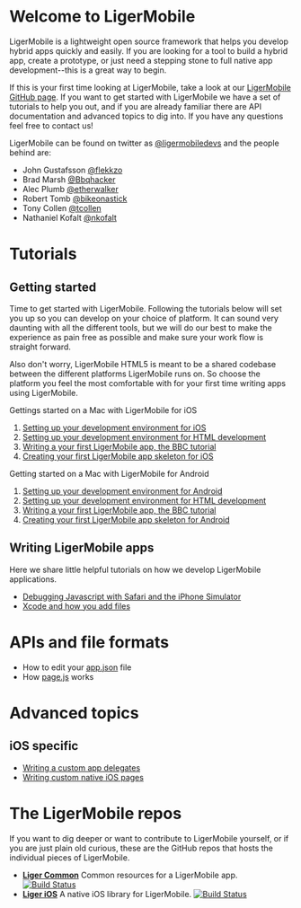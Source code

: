 # Welcome to LigerMobile

LigerMobile is a lightweight open source framework that helps you develop hybrid apps quickly and easily. If you are looking for a tool to build a hybrid app, create a prototype, or just need a stepping stone to full native app development--this is a great way to begin.

If this is your first time looking at LigerMobile, take a look at our [LigerMobile GitHub page](http://reachlocal.github.io/liger/). If you want to get started with LigerMobile we have a set of tutorials to help you out, and if you are already familiar there are API documentation and advanced topics to dig into. If you have any questions feel free to contact us!

LigerMobile can be found on twitter as [@ligermobiledevs](https://twitter.com/ligermobiledevs) and the people behind are:

* John Gustafsson [@flekkzo](https://twitter.com/flekkzo)
* Brad Marsh [@Bbqhacker](https://twitter.com/Bbqhacker)
* Alec Plumb [@etherwalker](https://twitter.com/etherwalker)
* Robert Tomb [@bikeonastick](https://twitter.com/bikeonastick)
* Tony Collen [@tcollen](https://twitter.com/tcollen)
* Nathaniel Kofalt [@nkofalt](https://twitter.com/nkofalt)

# Tutorials
## Getting started

Time to get started with LigerMobile. Following the tutorials below will set you up so you can develop on your choice of platform. It can sound very daunting with all the different tools, but we will do our best to make the experience as pain free as possible and make sure your work flow is straight forward.

Also don't worry, LigerMobile HTML5 is meant to be a shared codebase between the different platforms LigerMobile runs on. So choose the platform you feel the most comfortable with for your first time writing apps using LigerMobile.

Gettings started on a Mac with LigerMobile for iOS

1. [Setting up your development environment for iOS](tutorials/1-getting-started-mac-ios.md)
1. [Setting up your development environment for HTML development](tutorials/2-getting-started-html.md)
1. [Writing a your first LigerMobile app, the BBC tutorial](tutorials/3-liger-app-tutorial.md)
1. [Creating your first LigerMobile app skeleton for iOS](tutorials/4-ios-skeleton.md)

Getting started on a Mac with LigerMobile for Android

1. [Setting up your development environment for Android](tutorials/1-getting-started-mac-android.md)
1. [Setting up your development environment for HTML development](tutorials/2-getting-started-html.md)
1. [Writing a your first LigerMobile app, the BBC tutorial](tutorials/3-liger-app-tutorial.md)
1. [Creating your first LigerMobile app skeleton for Android](tutorials/4-android-skeleton.md)

## Writing LigerMobile apps

Here we share little helpful tutorials on how we develop LigerMobile applications.

* [Debugging Javascript with Safari and the iPhone Simulator](ios/debug-js.md)
* [Xcode and how you add files](ios/xcode.md)

# APIs and file formats

* How to edit your [app.json](api/app.json.md) file
* How [page.js](api/page.js.md) works

# Advanced topics

## iOS specific

* [Writing a custom app delegates](ios/app-delegate.md)
* [Writing custom native iOS pages](ios/custom-pages.md)

# The LigerMobile repos

If you want to dig deeper or want to contribute to LigerMobile yourself, or if you are just plain old curious, these are the GitHub repos that hosts the individual pieces of LigerMobile.

- **[Liger Common](https://github.com/reachlocal/liger-common)** Common resources for a LigerMobile app. [![Build Status](https://api.travis-ci.org/reachlocal/liger-common.png)](https://travis-ci.org/reachlocal/liger-common)
- **[Liger iOS](https://github.com/reachlocal/liger-ios)** A native iOS library for LigerMobile. [![Build Status](https://api.travis-ci.org/reachlocal/liger-ios.png)](https://travis-ci.org/reachlocal/liger-ios)
